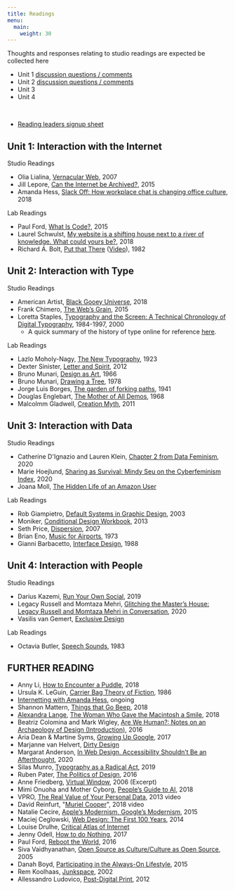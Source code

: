 ```yaml
---
title: Readings
menu: 
  main:
    weight: 30
---
```

Thoughts and responses relating to studio readings are expected be collected here
* Unit 1 [discussion questions / comments](https://docs.google.com/document/d/13pECGtMq4FyJFZKJK18K2bVGKaFmwI8L7armvic5zjY/edit)
* Unit 2 [discussion questions / comments](https://docs.google.com/document/d/1iaMH5_ZYew54fBA8P0vLuBUZYWLafQen8HoIM0A1VuY/edit)
* Unit 3
* Unit 4
<br/>

- [Reading leaders signup sheet](https://docs.google.com/document/d/1rixPKi2pmKr-eSfHzbp6NFr8zVOIDYezl-GbPGsvyNk/edit)


## Unit 1: Interaction with the Internet

Studio Readings
* Olia Lialina, [Vernacular Web](http://art.teleportacia.org/observation/vernacular/), 2007
* Jill Lepore, [Can the Internet be Archived?](https://www.newyorker.com/magazine/2015/01/26/cobweb), 2015
* Amanda Hess, [Slack Off: How workplace chat is changing office culture](https://slate.com/human-interest/2018/01/slack-and-the-office-chat-several-people-are-typing-whos-working.html), 2018

Lab Readings
* Paul Ford, [What Is Code?](https://www.bloomberg.com/graphics/2015-paul-ford-what-is-code/), 2015
* Laurel Schwulst, [My website is a shifting house next to a river of knowledge. What could yours be?](https://thecreativeindependent.com/essays/laurel-schwulst-my-website-is-a-shifting-house-next-to-a-river-of-knowledge-what-could-yours-be/), 2018
* Richard A. Bolt, [Put that There](https://www.media.mit.edu/publications/put-that-there-voice-and-gesture-at-the-graphics-interface/) ([Video](https://www.youtube.com/watch?v=RyBEUyEtxQo)), 1982


## Unit 2: Interaction with Type

Studio Readings
* American Artist, [Black Gooey Universe](https://unbag.net/end/black-gooey-universe), 2018
* Frank Chimero, [The Web’s Grain](https://frankchimero.com/blog/2015/the-webs-grain/), 2015
* Loretta Staples, [Typography and the Screen: A Technical Chronology of Digital Typography](https://ci.labud.nyc/assets/readings/staples-typography.pdf), 1984-1997, 2000 
  * A quick summary of the history of type online for reference [here](https://prowebtype.com/history/).

Lab Readings
* Lazlo Moholy-Nagy, [The New Typography](https://t-y-p-o-g-r-a-p-h-y.org/media/pdf/The-New-Typography.pdf), 1923
* Dexter Sinister, [Letter and Spirit](https://www.servinglibrary.org/journal/3/letter-and-spirit), 2012
* Bruno Munari, [Design as Art](https://www.are.na/block/1224310), 1966
* Bruno Munari, [Drawing a Tree](https://cpb-us-w2.wpmucdn.com/u.osu.edu/dist/2/41305/files/2017/01/Munari-drawing-a-tree-2eyl8fo.pdf), 1978 
* Jorge Luis Borges, [The garden of forking paths](http://www.coldbacon.com/writing/borges-garden.html), 1941
* Douglas Englebart, [The Mother of All Demos](https://www.youtube.com/watch?v=JQ8ZiT1sn88), 1968
* Malcolmm Gladwell, [Creation Myth](https://www.newyorker.com/magazine/2011/05/16/creation-myth), 2011


## Unit 3: Interaction with Data

Studio Readings
* Catherine D'Ignazio and Lauren Klein, [Chapter 2 from Data Feminism](https://data-feminism.mitpress.mit.edu/pub/ei7cogfn/release/2?readingCollection=0cd867ef), 2020
* Marie Hoejlund, [Sharing as Survival: Mindy Seu on the Cyberfeminism Index](https://walkerart.org/magazine/sharing-as-survival-mindy-seu-cyberfeminism-index), 2020
* Joana Moll, [The Hidden Life of an Amazon User](https://branch.climateaction.tech/2020/09/25/the-hidden-life-of-an-amazon-user/)

Lab Readings
* Rob Giampietro, [Default Systems in Graphic Design](https://linedandunlined.com/archive/default-systems-in-graphic-design/), 2003
* Moniker, [Conditional Design Workbook](https://workbook.conditionaldesign.org/), 2013
* Seth Price, [Dispersion](http://www.distributedhistory.com/Dispersion2007.comp.pdf), 2007
* Brian Eno, [Music for Airports](https://www.youtube.com/watch?v=vNwYtllyt3Q), 1973
* Gianni Barbacetto, [Interface Design](https://www.i-n-t-e-r-f-a-c-e.org/media/pdf/Design-Interface.pdf), 1988


## Unit 4: Interaction with People

Studio Readings
* Darius Kazemi, [Run Your Own Social](https://runyourown.social/), 2019
* Legacy Russell and Momtaza Mehri, [Glitching the Master’s House: Legacy Russell and Momtaza Mehri in Conversation](https://www.frieze.com/article/glitching-masters-house-legacy-russell-and-momtaza-mehri-conversation), 2020
* Vasilis van Gemert, [Exclusive Design](https://exclusive-design.vasilis.nl/)

Lab Readings
* Octavia Butler, [Speech Sounds](https://www.unl.edu/english/docs/englishweek17/engl200-speechsounds.pdf), 1983

## FURTHER READING
* Anny Li, [How to Encounter a Puddle](https://volume-1.org/Triple-Canopy-How-to-Encounter-a-Puddle), 2018
* Ursula K. LeGuin, [Carrier Bag Theory of Fiction](https://drive.google.com/open?id=1Cb-uy8l782nKdwwB7L0QqXvmdDBmbIAf), 1986
* [Internetting with Amanda Hess](https://www.nytimes.com/video/InternettingAmandaHess), ongoing
* Shannon Mattern, [Things that Go Beep](http://avant.org/project/things-that-beep/), 2018
* [Alexandra Lange](https://www.newyorker.com/contributors/alexandra-lange), [The Woman Who Gave the Macintosh a Smile](https://www.newyorker.com/culture/cultural-comment/the-woman-who-gave-the-macintosh-a-smile), 2018
* Beatriz Colomina and Mark Wigley, [Are We Human?: Notes on an Archaeology of Design (Introduction)](https://drive.google.com/file/d/19T09y4uaxChSGDamMsuSCSncvG-6r1hX/view), 2016
* Aria Dean & Martine Syms, [Growing Up Google](http://rhizome.org/editorial/2017/dec/15/growing-up-google-martine-syms/), 2017
* Marjanne van Helvert, [Dirty Design](https://dirty-design.net/dirtydesign.html)
* Margarat Anderson, [In Web Design, Accessibility Shouldn’t Be an Afterthought](https://eyeondesign.aiga.org/in-web-design-accessibility-shouldnt-be-an-afterthought/), 2020
* Silas Munro, [Typography as a Radical Act](https://eyeondesign.aiga.org/tre-seals-is-turning-typography-into-a-radical-act/), 2019
* Ruben Pater, [The Politics of Design](http://www.untold-stories.net/?p=The-Politics-of-Design), 2016
* Anne Friedberg, [Virtual Window](http://talking-digital.net/library/friedberg-the-virtual-window-from-alberti-to-microsoft-2006_exerpt.pdf), 2006 (Excerpt)
* Mimi Onuoha and Mother Cyborg, [People’s Guide to AI](https://drive.google.com/open?id=1f3NfF_JYNd-tCE3PfAMNxU7_h4U3tlZU), 2018
* VPRO, [The Real Value of Your Personal Data](https://www.youtube.com/watch?v=dW7k_GZYLwk), 2013 video 
* David Reinfurt, "[Muriel Cooper](https://www.youtube.com/watch?v=U_PGr5d9r7Q)", 2018 video
* Natalie Cecire, [Apple’s Modernism, Google’s Modernism](http://natalia.cecire.org/research/apples-modernism-googles-modernism-some-reflections-on-alphabet-inc-and-a-suggestion-that-modernist-architect-adolf-loos-would-be-totally-into-soylent/), 2015
* Maciej Ceglowski, [Web Design: The First 100 Years](https://idlewords.com/talks/web_design_first_100_years.htm), 2014
* Louise Drulhe, [Critical Atlas of Internet](https://louisedrulhe.fr/internet-atlas/)
* Jenny Odell, [How to do Nothing](https://medium.com/@the_jennitaur/how-to-do-nothing-57e100f59bbb), 2017
* Paul Ford,	[Reboot the World](https://newrepublic.com/article/133889/reboot-world), 2016
* Siva Vaidhyanathan, [Open Source as Culture/Culture as Open Source](https://www.dropbox.com/s/wrb6d3xtmcu89wy/Open-Source-as%20Culture%3ACulture-as-Open-Source.pdf?dl=0), 2005
* Danah Boyd, [Participating in the Always-On Lifestyle](https://www.dropbox.com/s/8nv4jsmob3974ys/Participating-in-the-Always-On-Lifestyle.pdf?dl=0), 2015
* Rem Koolhaas, [Junkspace](https://www.dropbox.com/s/xfjdhkcd57ss2z8/koolhaas-rem_junkspace.pdf?dl=0), 2002
* Allessandro Ludovico, [Post-Digital Print](https://monoskop.org/images/a/a6/Ludovico%2C_Alessandro_-_Post-Digital_Print._The_Mutation_of_Publishing_Since_1894.pdf), 2012
